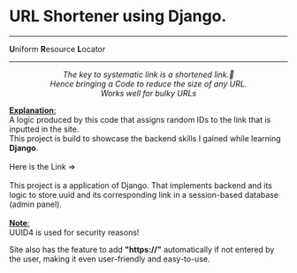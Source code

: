 <h1> URL Shortener using Django.</h1>
<hr>

**U**niform **R**esource **L**ocator
<hr>

<i><p align=center>The key to systematic link is a shortened link.🤏
<br>
*Hence bringing a Code to reduce the size of any URL.*
<br>
*Works well for bulky URLs*</p></i>




<u>**Explanation**:</u><br>
A logic produced by this code that assigns random IDs to the link that is inputted in the site.
<br>
This project is build to showcase the backend skills I gained while learning **Django**.
<br>
<br>
Here is the Link =>
<br>
<br>
This project is a application of Django. That implements backend and its logic to store uuid and its corresponding link in a session-based database (admin panel).
<br>
<br>
<u>**Note**:</u><br> UUID4 is used for security reasons!

Site also has the feature to add **"https://"** automatically if not entered by the user, making it even user-friendly and easy-to-use.
